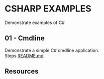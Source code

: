# CSHARP EXAMPLES

Demonstrate examples of C# 

## 01 - Cmdline

Demonstrate a simple C# cmdline application.  
Steps [README.md](./01_cmdline/README.md) 


## Resources 